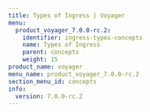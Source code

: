 ```yaml
---
title: Types of Ingress | Voyager
menu:
  product_voyager_7.0.0-rc.2:
    identifier: ingress-types-concepts
    name: Types of Ingress
    parent: concepts
    weight: 15
product_name: voyager
menu_name: product_voyager_7.0.0-rc.2
section_menu_id: concepts
info:
  version: 7.0.0-rc.2
---
```


